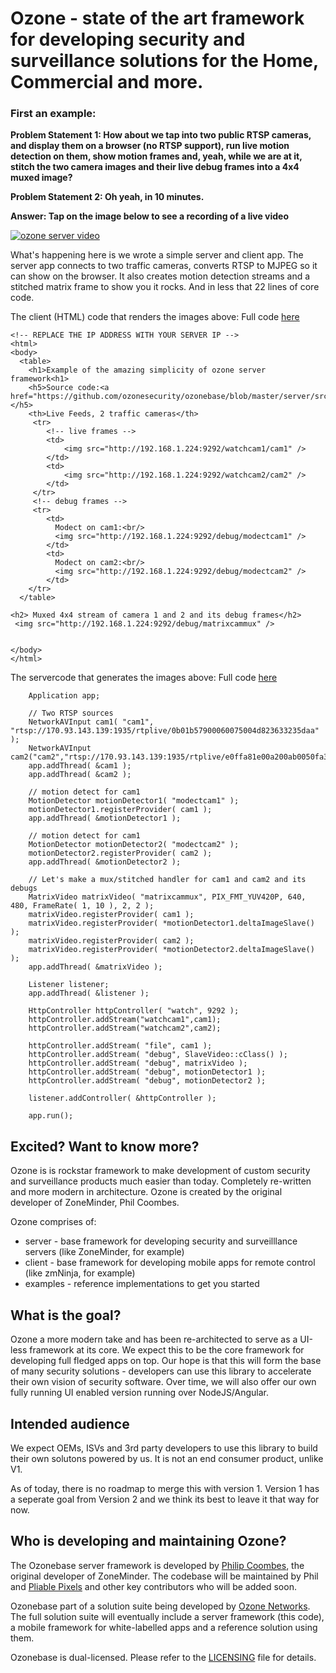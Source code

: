 # Ozone - state of the art framework for developing security and surveillance solutions for the Home, Commercial and more.


### First an example:

**Problem Statement 1: How about we tap into two public RTSP cameras, and display them on a browser (no RTSP support), run live motion detection on them, show motion frames and, yeah, while we are at it, stitch the two camera images and their live debug frames into a 4x4 muxed image?**

**Problem Statement 2: Oh yeah, in 10 minutes.**


**Answer: Tap on the image below to see a recording of a live video**

[![ozone server video](http://img.youtube.com/vi/Ic2HXUjxRnU/0.jpg)](http://www.youtube.com/watch?v=Ic2HXUjxRnU "ozone server example")

What's happening here is we wrote a simple server and client app. The server app connects to two traffic cameras, converts RTSP to MJPEG so it can show on the browser. It also creates motion detection streams and a stitched matrix frame to show you it rocks. And in less that 22 lines of core code. 



The client (HTML) code that renders the images above:
Full code [here](https://github.com/ozonesecurity/ozonebase/blob/master/server/src/examples/starter_example.html)

```
<!-- REPLACE THE IP ADDRESS WITH YOUR SERVER IP -->
<html>
<body>
  <table>
    <h1>Example of the amazing simplicity of ozone server framework<h1>
    <h5>Source code:<a href="https://github.com/ozonesecurity/ozonebase/blob/master/server/src/examples/starter_example.cpp">here</a></h5>
    <th>Live Feeds, 2 traffic cameras</th>
     <tr>
        <!-- live frames -->
        <td>
            <img src="http://192.168.1.224:9292/watchcam1/cam1" />
        </td>
        <td>
            <img src="http://192.168.1.224:9292/watchcam2/cam2" />
        </td>
     </tr>
     <!-- debug frames -->
     <tr>
        <td>
          Modect on cam1:<br/>
          <img src="http://192.168.1.224:9292/debug/modectcam1" />
        </td>
        <td>
          Modect on cam2:<br/>
          <img src="http://192.168.1.224:9292/debug/modectcam2" />
        </td>
    </tr>
  </table>
 
<h2> Muxed 4x4 stream of camera 1 and 2 and its debug frames</h2>
 <img src="http://192.168.1.224:9292/debug/matrixcammux" />


</body>
</html>
```


The servercode that generates the images above:
Full code [here](https://github.com/ozonesecurity/ozonebase/blob/master/server/src/examples/starter_example.cpp)


```
	Application app;

   	// Two RTSP sources 
    NetworkAVInput cam1( "cam1", "rtsp://170.93.143.139:1935/rtplive/0b01b57900060075004d823633235daa" );
    NetworkAVInput cam2("cam2","rtsp://170.93.143.139:1935/rtplive/e0ffa81e00a200ab0050fa36c4235c0a");
    app.addThread( &cam1 );
    app.addThread( &cam2 );

	// motion detect for cam1
	MotionDetector motionDetector1( "modectcam1" );
  	motionDetector1.registerProvider( cam1 );
   	app.addThread( &motionDetector1 );

	// motion detect for cam1
	MotionDetector motionDetector2( "modectcam2" );
  	motionDetector2.registerProvider( cam2 );
   	app.addThread( &motionDetector2 );

	// Let's make a mux/stitched handler for cam1 and cam2 and its debugs
	MatrixVideo matrixVideo( "matrixcammux", PIX_FMT_YUV420P, 640, 480, FrameRate( 1, 10 ), 2, 2 );
   	matrixVideo.registerProvider( cam1 );
   	matrixVideo.registerProvider( *motionDetector1.deltaImageSlave() );
   	matrixVideo.registerProvider( cam2 );
   	matrixVideo.registerProvider( *motionDetector2.deltaImageSlave() );
   	app.addThread( &matrixVideo );

	Listener listener;
    app.addThread( &listener );

    HttpController httpController( "watch", 9292 );
    httpController.addStream("watchcam1",cam1);
    httpController.addStream("watchcam2",cam2);

	httpController.addStream( "file", cam1 );
   	httpController.addStream( "debug", SlaveVideo::cClass() );
   	httpController.addStream( "debug", matrixVideo );
   	httpController.addStream( "debug", motionDetector1 );
   	httpController.addStream( "debug", motionDetector2 );
	
    listener.addController( &httpController );

    app.run();
```


## Excited? Want to know more?

Ozone is is rockstar framework to make development of custom security and surveillance products much easier than today.
Completely re-written and more modern in architecture. Ozone is created by the original developer of ZoneMinder, Phil Coombes.

Ozone comprises of:

* server - base framework for developing security and surveilllance servers (like ZoneMinder, for example)
* client - base framework for developing mobile apps for remote control (like zmNinja, for example)
* examples - reference implementations to get  you started


## What is the goal?

Ozone a more modern take and has been re-architected to serve as a UI-less framework at its core. We expect this to be the core framework for developing full fledged apps on top. Our hope is that this will form the base of many security solutions - developers can use this library to accelerate their own vision of security software. Over time, we will also offer our own fully running UI enabled version running over NodeJS/Angular.

## Intended audience

We expect OEMs, ISVs and 3rd party developers to use this library to build their own solutons powered by us. It is not an end consumer product, unlike V1.

As of today, there is no roadmap to merge this with version 1. Version 1 has a seperate goal from Version 2 and we think its best to leave it that way for now.

## Who is developing and maintaining Ozone?
The Ozonebase server framework is developed by [Philip Coombes](https://github.com/web2wire), the original developer of ZoneMinder.
The codebase will be maintained by Phil and [Pliable Pixels](https://github.com/pliablepixels) and other key contributors who will be added soon.

Ozonebase part of a solution suite being developed by [Ozone Networks](http://ozone.network). The full solution suite will eventually include a server framework (this code), a mobile framework for white-labelled apps and a reference solution using them.

Ozonebase is dual-licensed.
Please refer to the [LICENSING](LICENSE.md) file for details.
